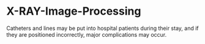 # X-RAY-Image-Processing
Catheters and lines may be put into hospital patients during their stay, and if they are positioned incorrectly, major complications may occur.
